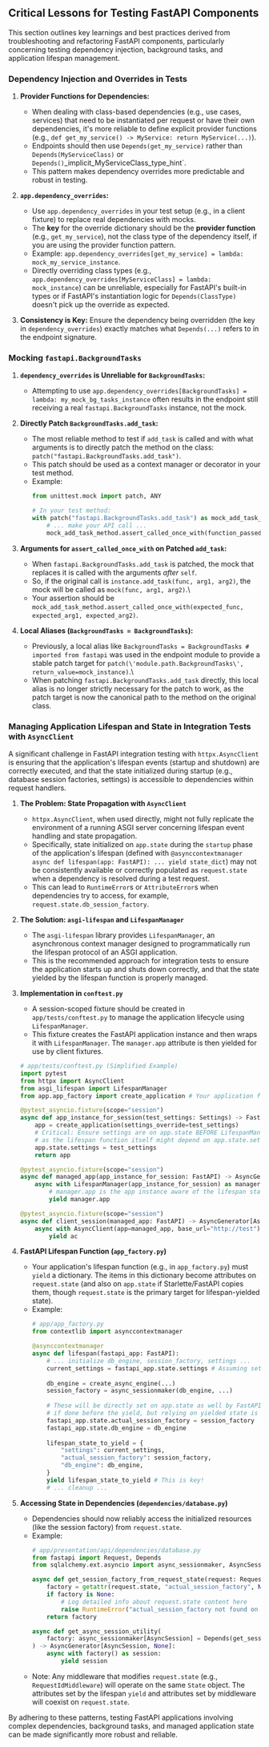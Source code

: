 ## Critical Lessons for Testing FastAPI Components

This section outlines key learnings and best practices derived from troubleshooting and refactoring FastAPI components, particularly concerning testing dependency injection, background tasks, and application lifespan management.

### Dependency Injection and Overrides in Tests

1.  **Provider Functions for Dependencies:**
    *   When dealing with class-based dependencies (e.g., use cases, services) that need to be instantiated per request or have their own dependencies, it's more reliable to define explicit provider functions (e.g., `def get_my_service() -> MyService: return MyService(...)`).
    *   Endpoints should then use `Depends(get_my_service)` rather than `Depends(MyServiceClass)` or `Depends()`_implicit_MyServiceClass_type_hint`.
    *   This pattern makes dependency overrides more predictable and robust in testing.

2.  **`app.dependency_overrides`:**
    *   Use `app.dependency_overrides` in your test setup (e.g., in a client fixture) to replace real dependencies with mocks.
    *   The **key** for the override dictionary should be the **provider function** (e.g., `get_my_service`), not the class type of the dependency itself, if you are using the provider function pattern.
    *   Example: `app.dependency_overrides[get_my_service] = lambda: mock_my_service_instance`.
    *   Directly overriding class types (e.g., `app.dependency_overrides[MyServiceClass] = lambda: mock_instance`) can be unreliable, especially for FastAPI\'s built-in types or if FastAPI\'s instantiation logic for `Depends(ClassType)` doesn\'t pick up the override as expected.

3.  **Consistency is Key:** Ensure the dependency being overridden (the key in `dependency_overrides`) exactly matches what `Depends(...)` refers to in the endpoint signature.

### Mocking `fastapi.BackgroundTasks`

1.  **`dependency_overrides` is Unreliable for `BackgroundTasks`:**
    *   Attempting to use `app.dependency_overrides[BackgroundTasks] = lambda: my_mock_bg_tasks_instance` often results in the endpoint still receiving a real `fastapi.BackgroundTasks` instance, not the mock.

2.  **Directly Patch `BackgroundTasks.add_task`:**
    *   The most reliable method to test if `add_task` is called and with what arguments is to directly patch the method on the class: `patch("fastapi.BackgroundTasks.add_task")`.
    *   This patch should be used as a context manager or decorator in your test method.
    *   Example:
        ```python
        from unittest.mock import patch, ANY

        # In your test method:
        with patch("fastapi.BackgroundTasks.add_task") as mock_add_task_method:
            # ... make your API call ...
            mock_add_task_method.assert_called_once_with(function_passed_to_add_task, arg1_for_function, ...)
        ```

3.  **Arguments for `assert_called_once_with` on Patched `add_task`:**
    *   When `fastapi.BackgroundTasks.add_task` is patched, the mock that replaces it is called with the arguments *after* `self`.
    *   So, if the original call is `instance.add_task(func, arg1, arg2)`, the mock will be called as `mock(func, arg1, arg2)`.\
    *   Your assertion should be `mock_add_task_method.assert_called_once_with(expected_func, expected_arg1, expected_arg2)`.

4.  **Local Aliases (`BackgroundTasks = BackgroundTasks`):**
    *   Previously, a local alias like `BackgroundTasks = BackgroundTasks # imported from fastapi` was used in the endpoint module to provide a stable patch target for `patch(\'module.path.BackgroundTasks\', return_value=mock_instance)`.\
    *   When patching `fastapi.BackgroundTasks.add_task` directly, this local alias is no longer strictly necessary for the patch to work, as the patch target is now the canonical path to the method on the original class.

### Managing Application Lifespan and State in Integration Tests with `AsyncClient`

A significant challenge in FastAPI integration testing with `httpx.AsyncClient` is ensuring that the application\'s lifespan events (startup and shutdown) are correctly executed, and that the state initialized during startup (e.g., database session factories, settings) is accessible to dependencies within request handlers.

1.  **The Problem: State Propagation with `AsyncClient`**
    *   `httpx.AsyncClient`, when used directly, might not fully replicate the environment of a running ASGI server concerning lifespan event handling and state propagation.
    *   Specifically, state initialized on `app.state` during the `startup` phase of the application\'s lifespan (defined with `@asynccontextmanager async def lifespan(app: FastAPI): ... yield state_dict`) may not be consistently available or correctly populated as `request.state` when a dependency is resolved during a test request.
    *   This can lead to `RuntimeError`s or `AttributeError`s when dependencies try to access, for example, `request.state.db_session_factory`.

2.  **The Solution: `asgi-lifespan` and `LifespanManager`**
    *   The `asgi-lifespan` library provides `LifespanManager`, an asynchronous context manager designed to programmatically run the lifespan protocol of an ASGI application.
    *   This is the recommended approach for integration tests to ensure the application starts up and shuts down correctly, and that the state yielded by the lifespan function is properly managed.

3.  **Implementation in `conftest.py`**
    *   A session-scoped fixture should be created in `app/tests/conftest.py` to manage the application lifecycle using `LifespanManager`.
    *   This fixture creates the FastAPI application instance and then wraps it with `LifespanManager`. The `manager.app` attribute is then yielded for use by client fixtures.

    ```python
    # app/tests/conftest.py (Simplified Example)
    import pytest
    from httpx import AsyncClient
    from asgi_lifespan import LifespanManager
    from app.app_factory import create_application # Your application factory

    @pytest_asyncio.fixture(scope="session")
    async def app_instance_for_session(test_settings: Settings) -> FastAPI:
        app = create_application(settings_override=test_settings)
        # Critical: Ensure settings are on app.state BEFORE LifespanManager runs,
        # as the lifespan function itself might depend on app.state.settings.
        app.state.settings = test_settings 
        return app

    @pytest_asyncio.fixture(scope="session")
    async def managed_app(app_instance_for_session: FastAPI) -> AsyncGenerator[FastAPI, None]:
        async with LifespanManager(app_instance_for_session) as manager:
            # manager.app is the app instance aware of the lifespan state
            yield manager.app 

    @pytest_asyncio.fixture(scope="session")
    async def client_session(managed_app: FastAPI) -> AsyncGenerator[AsyncClient, None]:
        async with AsyncClient(app=managed_app, base_url="http://test") as ac:
            yield ac
    ```

4.  **FastAPI Lifespan Function (`app_factory.py`)**
    *   Your application\'s lifespan function (e.g., in `app_factory.py`) must `yield` a dictionary. The items in this dictionary become attributes on `request.state` (and also on `app.state` if Starlette/FastAPI copies them, though `request.state` is the primary target for lifespan-yielded state).
    *   Example:
        ```python
        # app/app_factory.py
        from contextlib import asynccontextmanager

        @asynccontextmanager
        async def lifespan(fastapi_app: FastAPI):
            # ... initialize db_engine, session_factory, settings ...
            current_settings = fastapi_app.state.settings # Assuming settings were set before lifespan
            
            db_engine = create_async_engine(...)
            session_factory = async_sessionmaker(db_engine, ...)
            
            # These will be directly set on app.state as well by FastAPI/Starlette
            # if done before the yield, but relying on yielded state is cleaner for request.state.
            fastapi_app.state.actual_session_factory = session_factory 
            fastapi_app.state.db_engine = db_engine
            
            lifespan_state_to_yield = {
                "settings": current_settings,
                "actual_session_factory": session_factory,
                "db_engine": db_engine,
            }
            yield lifespan_state_to_yield # This is key!
            # ... cleanup ...
        ```

5.  **Accessing State in Dependencies (`dependencies/database.py`)**
    *   Dependencies should now reliably access the initialized resources (like the session factory) from `request.state`.
    *   Example:
        ```python
        # app/presentation/api/dependencies/database.py
        from fastapi import Request, Depends
        from sqlalchemy.ext.asyncio import async_sessionmaker, AsyncSession

        async def get_session_factory_from_request_state(request: Request) -> async_sessionmaker[AsyncSession]:
            factory = getattr(request.state, "actual_session_factory", None)
            if factory is None:
                # Log detailed info about request.state content here
                raise RuntimeError("actual_session_factory not found on request.state")
            return factory

        async def get_async_session_utility(
            factory: async_sessionmaker[AsyncSession] = Depends(get_session_factory_from_request_state)
        ) -> AsyncGenerator[AsyncSession, None]:
            async with factory() as session:
                yield session
        ```
    *   Note: Any middleware that modifies `request.state` (e.g., `RequestIdMiddleware`) will operate on the same `State` object. The attributes set by the lifespan `yield` and attributes set by middleware will coexist on `request.state`.

By adhering to these patterns, testing FastAPI applications involving complex dependencies, background tasks, and managed application state can be made significantly more robust and reliable.
